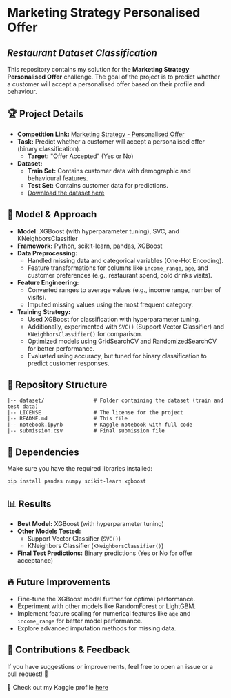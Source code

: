 # Marketing Strategy Personalised Offer
## _Restaurant Dataset Classification_

This repository contains my solution for the **Marketing Strategy Personalised Offer** challenge. The goal of the project is to predict whether a customer will accept a personalised offer based on their profile and behaviour.

## 🏆 Project Details
- **Competition Link:** [Marketing Strategy - Personalised Offer](https://www.kaggle.com/competitions/marketing-strategy-personalised-offer)
- **Task:** Predict whether a customer will accept a personalised offer (binary classification).
  - **Target:** "Offer Accepted" (Yes or No)
- **Dataset:**
  - **Train Set:** Contains customer data with demographic and behavioural features.
  - **Test Set:** Contains customer data for predictions.
  - [Download the dataset here](https://www.kaggle.com/competitions/marketing-strategy-personalised-offer/data)

## 🚀 Model & Approach
- **Model:** XGBoost (with hyperparameter tuning), SVC, and KNeighborsClassifier
- **Framework:** Python, scikit-learn, pandas, XGBoost
- **Data Preprocessing:**
  - Handled missing data and categorical variables (One-Hot Encoding).
  - Feature transformations for columns like `income_range`, `age`, and customer preferences (e.g., restaurant spend, cold drinks visits).
- **Feature Engineering:**
  - Converted ranges to average values (e.g., income range, number of visits).
  - Imputed missing values using the most frequent category.
- **Training Strategy:**
  - Used XGBoost for classification with hyperparameter tuning.
  - Additionally, experimented with `SVC()` (Support Vector Classifier) and `KNeighborsClassifier()` for comparison.
  - Optimized models using GridSearchCV and RandomizedSearchCV for better performance.
  - Evaluated using accuracy, but tuned for binary classification to predict customer responses.

## 📂 Repository Structure
```
|-- dataset/                # Folder containing the dataset (train and test data)
|-- LICENSE                 # The license for the project
|-- README.md               # This file
|-- notebook.ipynb          # Kaggle notebook with full code
|-- submission.csv          # Final submission file
```

## 📌 Dependencies
Make sure you have the required libraries installed:
```bash
pip install pandas numpy scikit-learn xgboost
```

## 📊 Results
- **Best Model:** XGBoost (with hyperparameter tuning)
- **Other Models Tested:**
  - Support Vector Classifier (`SVC()`)
  - KNeighbors Classifier (`KNeighborsClassifier()`)
- **Final Test Predictions:** Binary predictions (Yes or No for offer acceptance)

## 🔥 Future Improvements
- Fine-tune the XGBoost model further for optimal performance.
- Experiment with other models like RandomForest or LightGBM.
- Implement feature scaling for numerical features like `age` and `income_range` for better model performance.
- Explore advanced imputation methods for missing data.

## 🤝 Contributions & Feedback
If you have suggestions or improvements, feel free to open an issue or a pull request! 🚀

📍 Check out my Kaggle profile [here](https://www.kaggle.com/canisqmisra)
